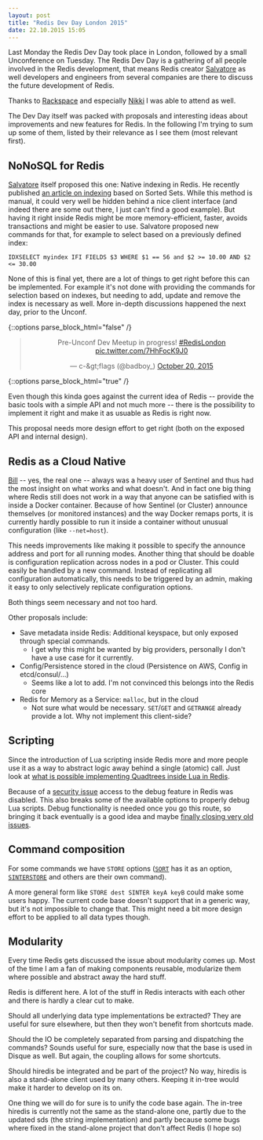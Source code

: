 ```yaml
---
layout: post
title: "Redis Dev Day London 2015"
date: 22.10.2015 15:05
---
```


Last Monday the Redis Dev Day took place in London, followed by a small Unconference on Tuesday.
The Redis Dev Day is a gathering of all people involved in the Redis development,
that means Redis creator [Salvatore][antirez] as well developers and engineers from several companies
are there to discuss the future development of Redis.

Thanks to [Rackspace][] and especially [Nikki][] I was able to attend as well.

The Dev Day itself was packed with proposals and interesting ideas about improvements and new features for Redis.
In the following I'm trying to sum up some of them, listed by their relevance as I see them (most relevant first).

## NoNoSQL for Redis

[Salvatore][antirez] itself proposed this one: Native indexing in Redis.
He recently published [an article on indexing][indexing] based on Sorted Sets.
While this method is manual, it could very well be hidden behind a nice client interface (and indeed there are some out there, I just can't find a good example).
But having it right inside Redis might be more memory-efficient, faster, avoids transactions and might be easier to use.
Salvatore proposed new commands for that, for example to select based on a previously defined index:

```
IDXSELECT myindex IFI FIELDS $3 WHERE $1 == 56 and $2 >= 10.00 AND $2 <= 30.00
```

None of this is final yet, there are a lot of things to get right before this can be implemented.
For example it's not done with providing the commands for selection based on indexes, but needing to add, update and remove the index is necessary as well.
More in-depth discussions happened the next day, prior to the Unconf.

{::options parse_block_html="false" /}
<center>
<blockquote class="twitter-tweet" lang="en"><p lang="en" dir="ltr">Pre-Unconf Dev Meetup in progress! <a href="https://twitter.com/hashtag/RedisLondon?src=hash">#RedisLondon</a> <a href="https://t.co/7HhFocK9J0">pic.twitter.com/7HhFocK9J0</a></p>&mdash; c-&amp;gt;flags (@badboy_) <a href="https://twitter.com/badboy_/status/656499542750269441">October 20, 2015</a></blockquote>
<script async src="//platform.twitter.com/widgets.js" charset="utf-8"></script>
</center>
{::options parse_block_html="true" /}

Even though this kinda goes against the current idea of Redis
-- provide the basic tools with a simple API and not much more --
there is the possibility to implement it right and make it as usuable as Redis is right now.

This proposal needs more design effort to get right (both on the exposed API and internal design).

## Redis as a Cloud Native

[Bill][] -- yes, the real one -- always was a heavy user of Sentinel and thus had the most insight on what works and what doesn't.
And in fact one big thing where Redis still does not work in a way that anyone can be satisfied with is inside a Docker container.
Because of how Sentinel (or Cluster) announce themselves (or monitored instances) and the way Docker remaps ports,
it is currently hardly possible to run it inside a container without unusual configuration (like `--net=host`).

This needs improvements like making it possible to specify the announce address and port for all running modes.
Another thing that should be doable is configuration replication across nodes in a pod or Cluster.
This could easily be handled by a new command.
Instead of replicating all configuration automatically, this needs to be triggered by an admin, making it easy to only selectively replicate configuration options.

Both things seem necessary and not too hard.

Other proposals include:

* Save metadata inside Redis: Additional keyspace, but only exposed through special commands.
    * I get why this might be wanted by big providers, personally I don't have a use case for it currently.
* Config/Persistence stored in the cloud (Persistence on AWS, Config in etcd/consul/...)
    * Seems like a lot to add. I'm not convinced this belongs into the Redis core
* Redis for Memory as a Service: `malloc`, but in the cloud
    * Not sure what would be necessary. `SET`/`GET` and `GETRANGE` already provide a lot. Why not implement this client-side?

## Scripting

Since the introduction of Lua scripting inside Redis more and more people use it as a way to abstract logic away behind a single (atomic) call.
Just look at [what is possible implementing Quadtrees inside Lua in Redis][lua-quadtree].

Because of a [security issue](http://benmmurphy.github.io/blog/2015/06/04/redis-eval-lua-sandbox-escape/) access to the debug feature in Redis was disabled.
This also breaks some of the available options to properly debug Lua scripts.
Debug functionality is needed once you go this route, so bringing it back eventually is a good idea and maybe [finally closing very old issues](https://github.com/antirez/redis/pull/732).

## Command composition

For some commands we have `STORE` options ([`SORT`](http://redis.io/commands/sort) has it as an option, [`SINTERSTORE`](http://redis.io/commands/sinterstore) and others are their own command).

A more general form like `STORE dest SINTER keyA keyB` could make some users happy.
The current code base doesn't support that in a generic way, but it's not impossible to change that.
This might need a bit more design effort to be applied to all data types though.

## Modularity

Every time Redis gets discussed the issue about modularity comes up.
Most of the time I am a fan of making components reusable, modularize them where possible and abstract away the hard stuff.

Redis is different here.
A lot of the stuff in Redis interacts with each other and there is hardly a clear cut to make.

Should all underlying data type implementations be extracted?
They are useful for sure elsewhere, but then they won't benefit from shortcuts made.

Should the IO be completely separated from parsing and dispatching the commands?
Sounds useful for sure, especially now that the base is used in Disque as well.
But again, the coupling allows for some shortcuts.

Should hiredis be integrated and be part of the project? No way, hiredis is also a stand-alone client used by many others.
Keeping it in-tree would make it harder to develop on its on.

One thing we will do for sure is to unify the code base again.
The in-tree hiredis is currently not the same as the stand-alone one, partly due to the updated sds (the string implementation)
and partly because some bugs where fixed in the stand-alone project that don't affect Redis (I hope so)

[redislabs]: https://redislabs.com/
[rackspace]: http://www.rackspace.com/
[nikki]: https://twitter.com/nikkitirado
[antirez]: http://twitter.com/antirez
[indexing]: http://redis.io/topics/indexes
[bill]: http://twitter.com/ucntcme
[lua-quadtree]: https://gist.github.com/itamarhaber/c1ffda42d86b314ea701
